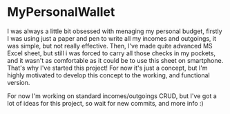 # MyPersonalWallet
I was always a little bit obsessed with menaging my personal budget, firstly I was using just a paper and pen to write all my incomes and outgoings, it was simple, but not really effective. Then, I've made quite advanced MS Excel sheet, but still i was forced to carry all those checks in my pockets, and it wasn't as comfortable as it could be to use this sheet on smartphone. That's why I've started this project! For now it's just a concept, but I'm highly motivated to develop this concept to the working, and functional version.

For now I'm working on standard incomes/outgoings CRUD, but I've got a lot of ideas for this project, so wait for new commits, and more info :)
